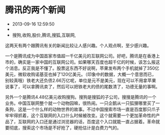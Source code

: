 # 腾讯的两个新闻
- 2013-09-16 12:59:50
- 
- 搜狗,收购,股价,腾讯,搜狐,互联网,

<p>这两天有两个跟腾讯有关的新闻比较让人感兴趣。个人观点啊，至少感兴趣。</p><p>一个是腾讯成为中国首家市值超一千亿美元的互联网公司。好吧，腾讯是在香港上市的，确实是一家中国的互联网公司。如果哪天百度也超千亿的时候，该怎么报这个消息。反正我是不懂了。股票这东西不好说啊，苹果发布两个手机就掉了350亿美元，微软收购诺基亚也掉了120亿美元。（印象中的数据，大概一个意思而已，别较真哦）铁老大还负债2.66万亿呢，单位是元不是美元，现在可以不用拿苹果说事了，可以拿腾讯卖了，然后可以把铁老大的债的尾数清了，功德无量的事啊。</p><p>另外一个是腾讯4.48亿美元收购搜狗。搜狗是搜狐的子公司，搜搜是腾讯的一个业务。中国互联网整个就一个动物园嘛，很热闹。一只企鹅从一只狐狸哪里买了一条狗，这是一个什么样的动物世界的故事。不过中国搜索市场一直是百度那只爪子牢牢得抓着，这个互联网的入口什么时候被改变。这个就需要一个更加革命性的产品了，互联网的入口还是通过浏览器的话，百度这个入口就能一直占据着。革命就要彻底，搜索这个市场是不好抢了，硬抢估计是白费力气的。</p>
